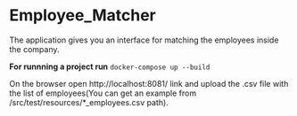 # Employee_Matcher
The application gives you an interface for matching the employees inside the company.

**For runnning a project run**
`docker-compose up --build`

On the browser open http://localhost:8081/ link and upload the .csv file with the list of employees(You can get an example from /src/test/resources/*_employees.csv path). 
